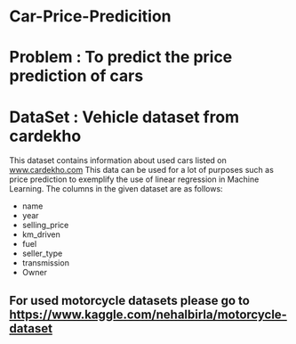 # Car-Price-Predicition

# Problem : To predict the price prediction of cars
#  DataSet : Vehicle dataset from cardekho
This dataset contains information about used cars listed on www.cardekho.com
This data can be used for a lot of purposes such as price prediction to exemplify the use of linear regression in Machine Learning.
The columns in the given dataset are as follows:

* name
* year
* selling_price
* km_driven
* fuel
* seller_type
* transmission
* Owner
## For used motorcycle datasets please go to https://www.kaggle.com/nehalbirla/motorcycle-dataset
